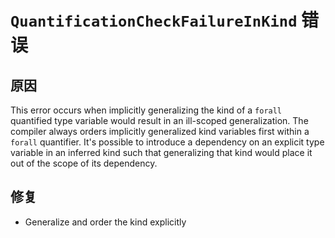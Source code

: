 # `QuantificationCheckFailureInKind` 错误

## 原因

This error occurs when implicitly generalizing the kind of a `forall`
quantified type variable would result in an ill-scoped generalization. The
compiler always orders implicitly generalized kind variables first within a
`forall` quantifier. It's possible to introduce a dependency on an explicit
type variable in an inferred kind such that generalizing that kind would
place it out of the scope of its dependency.

## 修复

- Generalize and order the kind explicitly
